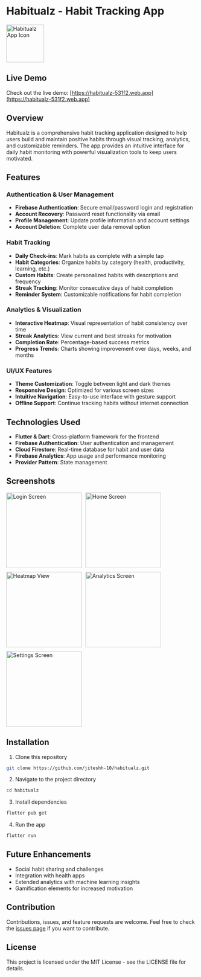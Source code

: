 # Habitualz - Habit Tracking App
<img src="screenshots/app_icon.png" alt="Habitualz App Icon" width="100"/>

## Live Demo
Check out the live demo: [https://habitualz-531f2.web.app](https://habitualz-531f2.web.app)

## Overview
Habitualz is a comprehensive habit tracking application designed to help users build and maintain positive habits through visual tracking, analytics, and customizable reminders. The app provides an intuitive interface for daily habit monitoring with powerful visualization tools to keep users motivated.

## Features
### Authentication & User Management
- **Firebase Authentication**: Secure email/password login and registration
- **Account Recovery**: Password reset functionality via email
- **Profile Management**: Update profile information and account settings
- **Account Deletion**: Complete user data removal option

### Habit Tracking
- **Daily Check-ins**: Mark habits as complete with a simple tap
- **Habit Categories**: Organize habits by category (health, productivity, learning, etc.)
- **Custom Habits**: Create personalized habits with descriptions and frequency
- **Streak Tracking**: Monitor consecutive days of habit completion
- **Reminder System**: Customizable notifications for habit completion

### Analytics & Visualization
- **Interactive Heatmap**: Visual representation of habit consistency over time
- **Streak Analytics**: View current and best streaks for motivation
- **Completion Rate**: Percentage-based success metrics
- **Progress Trends**: Charts showing improvement over days, weeks, and months

### UI/UX Features
- **Theme Customization**: Toggle between light and dark themes
- **Responsive Design**: Optimized for various screen sizes
- **Intuitive Navigation**: Easy-to-use interface with gesture support
- **Offline Support**: Continue tracking habits without internet connection

## Technologies Used
- **Flutter & Dart**: Cross-platform framework for the frontend
- **Firebase Authentication**: User authentication and management
- **Cloud Firestore**: Real-time database for habit and user data
- **Firebase Analytics**: App usage and performance monitoring
- **Provider Pattern**: State management

## Screenshots
<div style="display: flex; flex-wrap: wrap; gap: 10px;">
    <img src="screenshots/login_screen.png" alt="Login Screen" width="200"/>
    <img src="screenshots/home_screen.png" alt="Home Screen" width="200"/>
    <img src="screenshots/heatmap_view.png" alt="Heatmap View" width="200"/>
    <img src="screenshots/analytics_screen.png" alt="Analytics Screen" width="200"/>
    <img src="screenshots/settings_screen.png" alt="Settings Screen" width="200"/>
</div>

## Installation
1. Clone this repository
```bash
git clone https://github.com/jiteshh-10/habitualz.git
```
2. Navigate to the project directory
```bash
cd habitualz
```
3. Install dependencies
```bash
flutter pub get
```
4. Run the app
```bash
flutter run
```

## Future Enhancements
- Social habit sharing and challenges
- Integration with health apps
- Extended analytics with machine learning insights
- Gamification elements for increased motivation

## Contribution
Contributions, issues, and feature requests are welcome. Feel free to check the [issues page](https://github.com/jiteshh-10/habitualz/issues) if you want to contribute.

## License
This project is licensed under the MIT License - see the LICENSE file for details.
